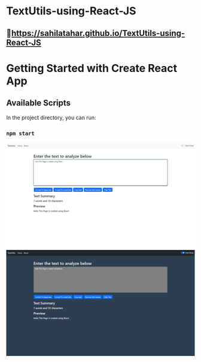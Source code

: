 # TextUtils-using-React-JS

## :link:https://sahilatahar.github.io/TextUtils-using-React-JS
# Getting Started with Create React App

## Available Scripts

In the project directory, you can run:

### `npm start`

<img src="Screenshots/1.png">
<img src="Screenshots/2.png">

